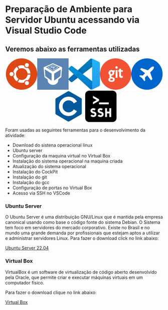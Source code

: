 # Preparação de Ambiente para Servidor Ubuntu acessando via Visual Studio Code

## Veremos abaixo as ferramentas utilizadas
<p align="center">
<img src=logoubuntu.png width=100 height=100><img src=virtualbox.png width=100 height=100><img src=vscode.png widht=100 height=100><img src=git.png widht=100 height=100><img src=cockpit.png widht=100 height=100><img src=c.png widht=100 height=100><img src=ssh.png widht=100 height=100>
</p>
Foram usadas as seguintes ferramentas para o desenvolvimento da atividade:

- Download do sistena operacional linux
- Ubuntu server
- Configuração da maquina virtual no Virtual Box
- Instalação do sistema operacional na maquina criada
- Atualização do sistema operacional
- Instalação do CockPit
- Instalação do git
- Instalação do gcc
- Configuração de portas no Virtual Box
- Acesso via SSH no VSCode

### Ubuntu Server
O Ubuntu Server é uma distribuição GNU/Linux que é mantida pela empresa canonical usando como base o código  fonte do sistema Debian. O Sistema tem foco em  servidores do mercado  corporativo. Existe no Brasil e no mundo uma grande demanda por profissionais que  estejam aptos a utilizar e administrar servidores Linux.
Para fazer o download click no link abaixo:

<a href="https://ubuntu.com/download/server">Ubuntu Server 22.04 </a>


### Virtual Box
VirtualBox é um software de virtualização de código aberto desenvolvido pela Oracle, que permite criar e executar máquinas virtuais em um computador físico.

Para fazer o download clique no link abaixo:

<a href="https://www.virtualbox.org/">Virtual Box</a>
